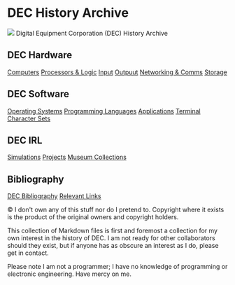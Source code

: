# DEC History Archive
![](https://upload.wikimedia.org/wikipedia/commons/9/90/Digital_Equipment_Corporation_1993_logo.svg)
Digital Equipment Corporation (DEC) History Archive

## DEC  Hardware
[Computers](DEC-hardware-list.md)
[Processors & Logic](DEC-processors-and-logic-modules.md)
[Input](DEC-hardware-input)
[Outpuut](DEC-hardware-output.md)
[Networking & Comms](DEC-hardware-comms.md)
[Storage](DEC-hardware-storage.md)
## DEC Software
[Operating Systems](DEC-operating-systems.md)
[Programming Languages](DEC-programming-languages.md)
[Applications](DEC-software-applications.md)
[Terminal Character Sets](DEC-terminal-charsets.md)

## DEC IRL
[Simulations](sims.md)
[Projects](hardware-projects.md)
[Museum Collections](mseum-collections.md)
## Bibliography
[DEC Bibliography](books-and-articles.bib)
[Relevant Links](links.md)

© I don't own any of this stuff nor do I pretend to. Copyright where it exists is  the product of the original owners and copyright holders. 

This collection of Markdown files  is first and foremost a collection for my own interest in the history of DEC. I am not ready for other collaborators should they exist, but if anyone has as obscure an interest as I do, please get in contact. 

Please note I am not a programmer; I have no knowledge of programming or electronic engineering. Have mercy on me.